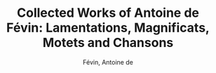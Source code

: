 ---
title: "Collected Works of Antoine de Févin: Lamentations, Magnificats, Motets and Chansons"
author: Févin, Antoine de
editor: Clinkscale, Edward
volume: XI
volume_part: 3
isbn10: 0-931902-89-4
isbn13: 978-0-931902-89-5
publisher: IMM
price: 88
place: Ottawa 
year: 1994
pages: xviii + 166
---